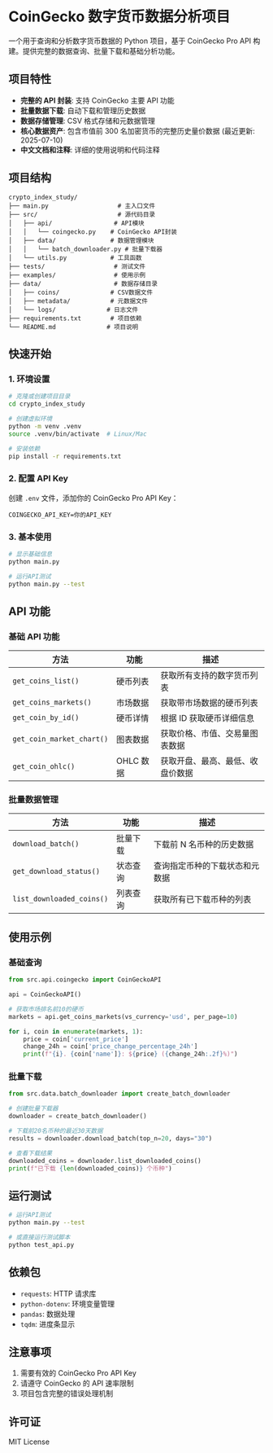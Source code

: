 # CoinGecko 数字货币数据分析项目

一个用于查询和分析数字货币数据的 Python 项目，基于 CoinGecko Pro API 构建。提供完整的数据查询、批量下载和基础分析功能。

## 项目特性

- **完整的 API 封装**: 支持 CoinGecko 主要 API 功能
- **批量数据下载**: 自动下载和管理历史数据
- **数据存储管理**: CSV 格式存储和元数据管理
- **核心数据资产**: 包含市值前 300 名加密货币的完整历史量价数据 (最近更新: 2025-07-10)
- **中文文档和注释**: 详细的使用说明和代码注释

## 项目结构

```
crypto_index_study/
├── main.py                   # 主入口文件
├── src/                      # 源代码目录
│   ├── api/                 # API模块
│   │   └── coingecko.py    # CoinGecko API封装
│   ├── data/               # 数据管理模块
│   │   └── batch_downloader.py # 批量下载器
│   └── utils.py            # 工具函数
├── tests/                   # 测试文件
├── examples/                # 使用示例
├── data/                    # 数据存储目录
│   ├── coins/              # CSV数据文件
│   ├── metadata/           # 元数据文件
│   └── logs/              # 日志文件
├── requirements.txt        # 项目依赖
└── README.md              # 项目说明
```

## 快速开始

### 1. 环境设置

```bash
# 克隆或创建项目目录
cd crypto_index_study

# 创建虚拟环境
python -m venv .venv
source .venv/bin/activate  # Linux/Mac

# 安装依赖
pip install -r requirements.txt
```

### 2. 配置 API Key

创建 `.env` 文件，添加你的 CoinGecko Pro API Key：

```env
COINGECKO_API_KEY=你的API_KEY
```

### 3. 基本使用

```bash
# 显示基础信息
python main.py

# 运行API测试
python main.py --test
```

## API 功能

### 基础 API 功能

| 方法                            | 功能         | 描述                             |
| ------------------------------- | ------------ | -------------------------------- |
| `get_coins_list()`              | 硬币列表     | 获取所有支持的数字货币列表       |
| `get_coins_markets()`           | 市场数据     | 获取带市场数据的硬币列表         |
| `get_coin_by_id()`              | 硬币详情     | 根据 ID 获取硬币详细信息         |
| `get_coin_market_chart()`       | 图表数据     | 获取价格、市值、交易量图表数据   |
| `get_coin_ohlc()`               | OHLC 数据    | 获取开盘、最高、最低、收盘价数据 |

### 批量数据管理

| 方法                      | 功能       | 描述                              |
| ------------------------- | ---------- | --------------------------------- |
| `download_batch()`        | 批量下载   | 下载前 N 名币种的历史数据         |
| `get_download_status()`   | 状态查询   | 查询指定币种的下载状态和元数据    |
| `list_downloaded_coins()` | 列表查询   | 获取所有已下载币种的列表          |

## 使用示例

### 基础查询

```python
from src.api.coingecko import CoinGeckoAPI

api = CoinGeckoAPI()

# 获取市场排名前10的硬币
markets = api.get_coins_markets(vs_currency='usd', per_page=10)

for i, coin in enumerate(markets, 1):
    price = coin['current_price']
    change_24h = coin['price_change_percentage_24h']
    print(f"{i}. {coin['name']}: ${price} ({change_24h:.2f}%)")
```

### 批量下载

```python
from src.data.batch_downloader import create_batch_downloader

# 创建批量下载器
downloader = create_batch_downloader()

# 下载前20名币种的最近30天数据
results = downloader.download_batch(top_n=20, days="30")

# 查看下载结果
downloaded_coins = downloader.list_downloaded_coins()
print(f"已下载 {len(downloaded_coins)} 个币种")
```

## 运行测试

```bash
# 运行API测试
python main.py --test

# 或直接运行测试脚本
python test_api.py
```

## 依赖包

- `requests`: HTTP 请求库
- `python-dotenv`: 环境变量管理  
- `pandas`: 数据处理
- `tqdm`: 进度条显示

## 注意事项

1. 需要有效的 CoinGecko Pro API Key
2. 请遵守 CoinGecko 的 API 速率限制
3. 项目包含完整的错误处理机制

## 许可证

MIT License
